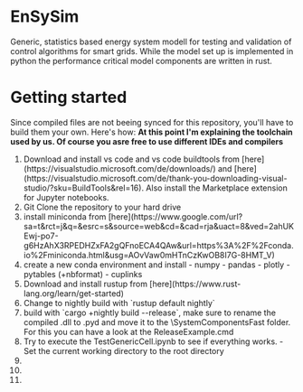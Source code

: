 # EnSySim

Generic, statistics based energy system modell for testing and validation of control algorithms for smart grids. While the model set up is implemented in python the performance critical model components are written in rust.

# Getting started

Since compiled files are not beeing synced for this repository, you'll have to build them your own. Here's how:
__At this point I'm explaining the toolchain used by us. Of course you asre free to use different IDEs and compilers__

<ol>
<li>Download and install vs code and vs code buildtools from [here](https://visualstudio.microsoft.com/de/downloads/) and [here](https://visualstudio.microsoft.com/de/thank-you-downloading-visual-studio/?sku=BuildTools&rel=16). Also install the Marketplace extension for Jupyter notebooks.</li>
<li>Git Clone the repository to your hard drive</li>
<li>install miniconda from [here](https://www.google.com/url?sa=t&rct=j&q=&esrc=s&source=web&cd=&cad=rja&uact=8&ved=2ahUKEwj-po7-g6HzAhX3RPEDHZxFA2gQFnoECA4QAw&url=https%3A%2F%2Fconda.io%2Fminiconda.html&usg=AOvVaw0mHTnCzKwOB8I7G-8HMT_V)</li>
<li>create a new conda environment and install
    - numpy
    - pandas
    - plotly
    - pytables (+nbformat)
    - cuplinks</li>
<li>Download and install rustup from [here](https://www.rust-lang.org/learn/get-started)</li>
<li>Change to nightly build with `rustup default nightly`</li>
<li>build with `cargo +nightly build --release`, make sure to rename the compiled .dll to .pyd and move it to the \SystemComponentsFast folder. For this you can have a look at the ReleaseExample.cmd </li>
<li>Try to execute the TestGenericCell.ipynb to see if everything works.
    - Set the current working directory to the root directory</li>
<li></li>
<li></li>
<li></li>
</ol>
